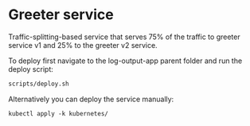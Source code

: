 # Greeter service

Traffic-splitting-based service that serves 75% of the traffic to greeter service v1 and 25% to the greeter v2
service.

To deploy first navigate to the log-output-app parent folder and run the deploy script:

```bash
scripts/deploy.sh
```

Alternatively you can deploy the service manually:

```
kubectl apply -k kubernetes/
```